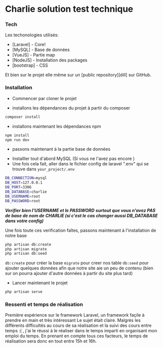 # Charlie solution test technique

### Tech

Les techonologies utilisés:

* [Laravel] - Core!
* [MySQL] - Base de données
* [VueJS] - Partie map
* [NodeJS] - Installation des packages
* [bootstrap] - CSS

Et bien sur le projet elle même sur un [public repository][dill]
 sur GitHub.

### Installation

* Commencer par cloner le projet

* installons les dépendances du projet à partir du composer
```sh
composer install
```
* installons maintenant les dépendances npm
```sh
npm install
npm run dev
```

* passons maintenant à la partie base de données
- Installler tout d'abord MySQL (Si vous ne l'avez pas encore )
- Une fois cela fait, aller dans le fichier config de laravel ".env" qui se trouve dans ```your_project/.env```

```sh
DB_CONNECTION=mysql
DB_HOST=127.0.0.1
DB_PORT=3306
DB_DATABASE=charlie
DB_USERNAME=root
DB_PASSWORD=root
```
***Verifier bien l'USERNAME et le PASSWORD***
***surtout que vous n'avez PAS de base de nom de CHARLIE (si c'est le cas changer aussi DB_DATABASE dans votre config)***

Une fois toute ces verification faîtes, passons maintenant à l'installation de notre base

```sh
php artisan db:create
php artisan migrate
php artisan db:seed
```
`db:create` pour créer la base 
`migrate` pour creer nos table
`db:seed` pour ajouter quelques données afin que notre site aie un peu de contenu (bien sur on pourra ajouter d'autre données à partir du site plus tard)
* Lancer maintenant le projet
```sh
php artisan serve
```
### Ressenti et temps de réalisation
Première expérience sur le framework Laravel, un framework façile à prendre en main et très intéressant
Le sujet était claire. Malgrès les différents difficultés au cours de sa réalisation et la suivi des cours entre temps :( ,
j'ai le réussi à le réaliser dans le temps imparti en organisant mon emploi du temps.
En prenant en compte tous ces facteurs, le temps de réalisation sera donc en tout entre 15h et 16h.

 
